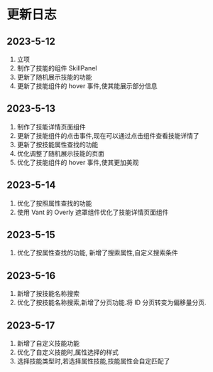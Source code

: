 # 更新日志

## 2023-5-12

1. 立项
2. 制作了技能的组件 SkillPanel
3. 更新了随机展示技能的功能
4. 更新了技能组件的 hover 事件,使其能展示部分信息

## 2023-5-13

1. 制作了技能详情页面组件
2. 更新了技能组件的点击事件,现在可以通过点击组件查看技能详情了
3. 更新了按技能属性查找的功能
4. 优化调整了随机展示技能的页面
5. 优化了技能组件的 hover 事件,使其更加美观

## 2023-5-14

1. 优化了按照属性查找的功能
2. 使用 Vant 的 Overly 遮罩组件优化了技能详情页面组件

## 2023-5-15

1. 优化了按属性查找的功能, 新增了搜索属性,自定义搜索条件

## 2023-5-16

1. 新增了按技能名称搜索
2. 优化了按技能名称搜索,新增了分页功能.将 ID 分页转变为偏移量分页.

## 2023-5-17

1. 新增了自定义技能功能
2. 优化了自定义技能时,属性选择的样式
3. 选择技能类型时,若选择属性技能,技能属性会自定匹配了
